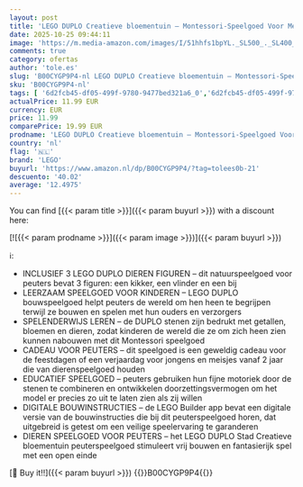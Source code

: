 ```yaml
---
layout: post
title: 'LEGO DUPLO Creatieve bloementuin – Montessori-Speelgoed Voor Meisjes en Jongens Vanaf 2 Jaar – Stapelspeelgoed Incl. Bloemen- en Cijferstenen - Bevordert Fijne Motoriek – 10444'
date: 2025-10-25 09:44:11
image: 'https://m.media-amazon.com/images/I/51hhfs1bpYL._SL500_._SL400_.jpg'
comments: true
category: ofertas
author: 'tole.es'
slug: 'B00CYGP9P4-nl LEGO DUPLO Creatieve bloementuin – Montessori-Speelgoed...'
sku: 'B00CYGP9P4-nl'
tags: [ '6d2fcb45-df05-499f-9780-9477bed321a6_0','6d2fcb45-df05-499f-9780-9477bed321a6_501','Arborist Merchandising Root','Bouw- & constructiespeelgoed','Creatieve spellen','Educatief speelgoed','Montessori','Self Service','Special Features Stores','Speelgoed & spellen','Speelgoedbouwsets','lego','🇳🇱', ]
actualPrice: 11.99 EUR
currency: EUR
price: 11.99
comparePrice: 19.99 EUR
prodname: 'LEGO DUPLO Creatieve bloementuin – Montessori-Speelgoed Voor Meisjes en Jongens Vanaf 2 Jaar – Stapelspeelgoed Incl. Bloemen- en Cijferstenen - Bevordert Fijne Motoriek – 10444'
country: 'nl'
flag: '🇳🇱'
brand: 'LEGO'
buyurl: 'https://www.amazon.nl/dp/B00CYGP9P4/?tag=tolees0b-21'
descuento: '40.02'
average: '12.4975'
---
```


You can find [{{< param title >}}]({{< param buyurl >}}) with a discount here:

[![{{< param prodname >}}]({{< param image >}})]({{< param buyurl >}})

ℹ️:

- INCLUSIEF 3 LEGO DUPLO DIEREN FIGUREN – dit natuurspeelgoed voor peuters bevat 3 figuren: een kikker, een vlinder en een bij
- LEERZAAM SPEELGOED VOOR KINDEREN – LEGO DUPLO bouwspeelgoed helpt peuters de wereld om hen heen te begrijpen terwijl ze bouwen en spelen met hun ouders en verzorgers
- SPELENDERWIJS LEREN – de DUPLO stenen zijn bedrukt met getallen, bloemen en dieren, zodat kinderen de wereld die ze om zich heen zien kunnen nabouwen met dit Montessori speelgoed
- CADEAU VOOR PEUTERS – dit speelgoed is een geweldig cadeau voor de feestdagen of een verjaardag voor jongens en meisjes vanaf 2 jaar die van dierenspeelgoed houden
- EDUCATIEF SPEELGOED – peuters gebruiken hun fijne motoriek door de stenen te combineren en ontwikkelen doorzettingsvermogen om het model er precies zo uit te laten zien als zij willen
- DIGITALE BOUWINSTRUCTIES – de LEGO Builder app bevat een digitale versie van de bouwinstructies die bij dit peuterspeelgoed horen, dat uitgebreid is getest om een veilige speelervaring te garanderen
- DIEREN SPEELGOED VOOR PEUTERS – het LEGO DUPLO Stad Creatieve bloementuin peuterspeelgoed stimuleert vrij bouwen en fantasierijk spel met een open einde

[🛒 Buy it!!]({{< param buyurl >}})
{{<world>}}B00CYGP9P4{{</world>}}
